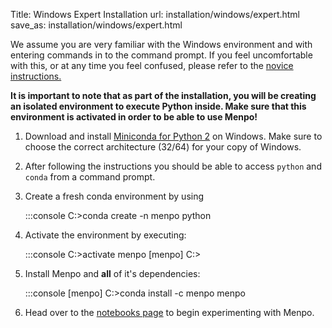 Title: Windows Expert Installation
url: installation/windows/expert.html
save_as: installation/windows/expert.html

We assume you are very familiar with the Windows environment and with entering
commands in to the command prompt. If you feel uncomfortable with this, or at
any time you feel confused, please refer to the
[novice instructions.]({filename}/pages/installation/windows/novice.md)

**It is important to note that as part of the installation, you will be creating
an isolated environment to execute Python inside. Make sure that this
environment is activated in order to be able to use Menpo!**

  1. Download and install
     [Miniconda for Python 2](http://conda.pydata.org/miniconda.html)
     on Windows. Make sure to choose the correct architecture (32/64) for your
     copy of Windows.
  2. After following the instructions you should be able to access `python`
     and `conda` from a command prompt.
  3. Create a fresh conda environment by using

        :::console
        C:\>conda create -n menpo python

  4. Activate the environment by executing:

        :::console
        C:\>activate menpo
        [menpo] C:\>

  5. Install Menpo and **all** of it's dependencies:

        :::console
        [menpo] C:\>conda install -c menpo menpo

  6. Head over to the [notebooks page]({filename}/pages/notebooks.md) to begin
     experimenting with Menpo.
